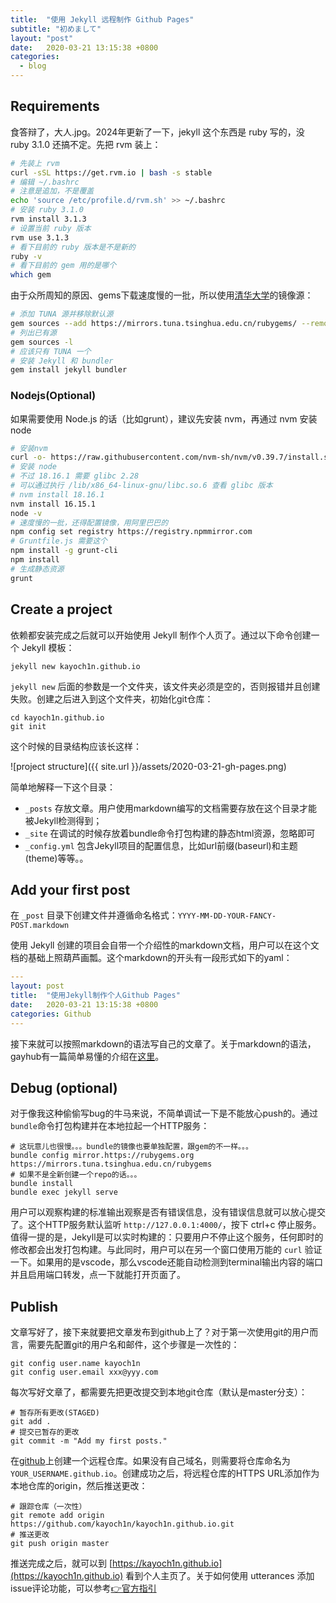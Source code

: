 ```yaml
---
title:  "使用 Jekyll 远程制作 Github Pages"
subtitle: "初めまして"
layout: "post"
date:   2020-03-21 13:15:38 +0800
categories:
  - blog
---
```


## Requirements

食答辩了，大人.jpg。2024年更新了一下，jekyll 这个东西是 ruby 写的，没 ruby 3.1.0 还搞不定。先把 rvm 装上：

```bash
# 先装上 rvm
curl -sSL https://get.rvm.io | bash -s stable
# 编辑 ~/.bashrc
# 注意是追加，不是覆盖
echo 'source /etc/profile.d/rvm.sh' >> ~/.bashrc
# 安装 ruby 3.1.0 
rvm install 3.1.3
# 设置当前 ruby 版本
rvm use 3.1.3
# 看下目前的 ruby 版本是不是新的
ruby -v
# 看下目前的 gem 用的是哪个
which gem
```

由于众所周知的原因、gems下载速度慢的一批，所以使用[清华大学](https://mirrors.tuna.tsinghua.edu.cn/help/rubygems/)的镜像源：

```bash
# 添加 TUNA 源并移除默认源
gem sources --add https://mirrors.tuna.tsinghua.edu.cn/rubygems/ --remove https://rubygems.org/
# 列出已有源
gem sources -l
# 应该只有 TUNA 一个
# 安装 Jekyll 和 bundler
gem install jekyll bundler
```

### Nodejs(Optional)

如果需要使用 Node.js 的话（比如grunt），建议先安装 nvm，再通过 nvm 安装 node

```bash
# 安装nvm
curl -o- https://raw.githubusercontent.com/nvm-sh/nvm/v0.39.7/install.sh | bash
# 安装 node
# 不过 18.16.1 需要 glibc 2.28
# 可以通过执行 /lib/x86_64-linux-gnu/libc.so.6 查看 glibc 版本
# nvm install 18.16.1
nvm install 16.15.1
node -v
# 速度慢的一批，还得配置镜像，用阿里巴巴的
npm config set registry https://registry.npmmirror.com
# Gruntfile.js 需要这个
npm install -g grunt-cli
npm install
# 生成静态资源
grunt 
```

## Create a project

依赖都安装完成之后就可以开始使用 Jekyll 制作个人页了。通过以下命令创建一个 Jekyll 模板：

```shell
jekyll new kayoch1n.github.io
```
`jekyll new` 后面的参数是一个文件夹，该文件夹必须是空的，否则报错并且创建失败。创建之后进入到这个文件夹，初始化git仓库：
```shell
cd kayoch1n.github.io
git init
```
这个时候的目录结构应该长这样：

![project structure]({{ site.url }}/assets/2020-03-21-gh-pages.png)

简单地解释一下这个目录：

- `_posts` 存放文章。用户使用markdown编写的文档需要存放在这个目录才能被Jekyll检测得到；
- `_site` 在调试的时候存放着bundle命令打包构建的静态html资源，忽略即可
- `_config.yml` 包含Jekyll项目的配置信息，比如url前缀(baseurl)和主题(theme)等等。。

## Add your first post

在 `_post` 目录下创建文件并遵循命名格式：`YYYY-MM-DD-YOUR-FANCY-POST.markdown`

使用 Jekyll 创建的项目会自带一个介绍性的markdown文档，用户可以在这个文档的基础上照葫芦画瓢。这个markdown的开头有一段形式如下的yaml：
```yaml
---
layout: post
title:  "使用Jekyll制作个人Github Pages"
date:   2020-03-21 13:15:38 +0800
categories: Github 
---
```
接下来就可以按照markdown的语法写自己的文章了。关于markdown的语法，gayhub有一篇简单易懂的介绍在[这里](https://guides.github.com/pdfs/markdown-cheatsheet-online.pdf)。

## Debug (optional)

对于像我这种偷偷写bug的牛马来说，不简单调试一下是不能放心push的。通过`bundle`命令打包构建并在本地拉起一个HTTP服务：

```shell
# 这玩意儿也很慢。。。bundle的镜像也要单独配置，跟gem的不一样。。。
bundle config mirror.https://rubygems.org https://mirrors.tuna.tsinghua.edu.cn/rubygems
# 如果不是全新创建一个repo的话。。。
bundle install
bundle exec jekyll serve
```

用户可以观察构建的标准输出观察是否有错误信息，没有错误信息就可以放心提交了。这个HTTP服务默认监听 `http://127.0.0.1:4000/`，按下 ctrl+c 停止服务。值得一提的是，Jekyll是可以实时构建的：只要用户不停止这个服务，任何即时的修改都会出发打包构建。与此同时，用户可以在另一个窗口使用万能的 `curl` 验证一下。如果用的是vscode，那么vscode还能自动检测到terminal输出内容的端口并且启用端口转发，点一下就能打开页面了。

## Publish

文章写好了，接下来就要把文章发布到github上了？对于第一次使用git的用户而言，需要先配置git的用户名和邮件，这个步骤是一次性的：

```
git config user.name kayoch1n
git config user.email xxx@yyy.com
```

每次写好文章了，都需要先把更改提交到本地git仓库（默认是master分支）：

```shell
# 暂存所有更改(STAGED)
git add .
# 提交已暂存的更改
git commit -m "Add my first posts."
```

在[github](https://github.com)上创建一个远程仓库。如果没有自己域名，则需要将仓库命名为`YOUR_USERNAME.github.io`。创建成功之后，将远程仓库的HTTPS URL添加作为本地仓库的origin，然后推送更改：

```
# 跟踪仓库（一次性）
git remote add origin https://github.com/kayoch1n/kayoch1n.github.io.git
# 推送更改
git push origin master
```

推送完成之后，就可以到 [https://kayoch1n.github.io](https://kayoch1n.github.io) 看到个人主页了。关于如何使用 utterances 添加issue评论功能，可以参考[👉官方指引](https://utteranc.es/)
